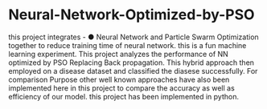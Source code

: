 # Neural-Network-Optimized-by-PSO
this project integrates - ● Neural Network  and Particle Swarm Optimization together to reduce training time of neural network. this is a fun machine learning experiment. This project analyzes the performance of NN optimized by PSO Replacing Back propagation. This hybrid approach then employed on a disease dataset and classified the diasese successfully. For comparison Purpose other well known approaches have also been implemented here in this project to compare the accuracy as well as efficiency of our model. this project has been implemented in python.
